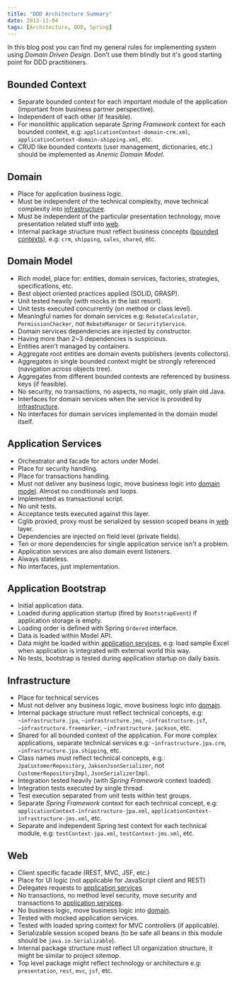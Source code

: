 ```yaml
---
title: "DDD Architecture Summary"
date: 2013-11-04
tags: [Architecture, DDD, Spring]
---
```


In this blog post you can find my general rules for implementing system using _Domain Driven Design_. Don't use them 
blindly but it's good starting point for DDD practitioners.

## <a name="bc"></a>Bounded Context

* Separate bounded context for each important module of the application (important from business partner perspective).
* Independent of each other (if feasible).
* For monolithic application separate _Spring Framework_ context for each bounded context, e.g: `applicationContext-domain-crm.xml`,
`applicationContext-domain-shipping.xml`, etc.
* CRUD like bounded contexts (user management, dictionaries, etc.) should be implemented as _Anemic Domain Model_.

## <a name="domain"></a>Domain

* Place for application business logic.
* Must be independent of the technical complexity, move technical complexity into [infrastructure](#infrastructure).
* Must be independent of the particular presentation technology, move presentation related stuff into [web](#web).
* Internal package structure must reflect business concepts ([bounded contexts](#bc)), e.g: `crm`, `shipping`, `sales`,
`shared`, etc.

## <a name="dm"></a> Domain Model

* Rich model, place for: entities, domain services, factories, strategies, specifications, etc.
* Best object oriented practices applied (SOLID, GRASP).
* Unit tested heavily (with mocks in the last resort).
* Unit tests executed concurrently (on method or class level).
* Meaningful names for domain services e.g: `RebateCalculator`, `PermissionChecker`, not `RebateManager` or 
`SecurityService`.
* Domain services dependencies are injected by constructor.
* Having more than 2~3 dependencies is suspicious.
* Entities aren't managed by containers.
* Aggregate root entities are domain events publishers (events collectors).
* Aggregates in single bounded context might be strongly referenced (navigation across objects tree).
* Aggregates from different bounded contexts are referenced by business keys (if feasible).
* No security, no transactions, no aspects, no magic, only plain old Java.
* Interfaces for domain services when the service is provided by [infrastructure](#infrastructure).
* No interfaces for domain services implemented in the domain model itself.

## <a name="as"></a>Application Services

* Orchestrator and facade for actors under Model.
* Place for security handling.
* Place for transactions handling.
* Must not deliver any business logic, move business logic into [domain model](#dm). Almost no conditionals and loops.
* Implemented as transactional script.
* No unit tests.
* Acceptance tests executed against this layer.
* Cglib proxied, proxy must be serialized by session scoped beans in [web](#web) layer.
* Dependencies are injected on field level (private fields).
* Ten or more dependencies for single application service isn't a problem.
* Application services are also domain event listeners.
* Always stateless.
* No interfaces, just implementation.

## <a name="ab"></a>Application Bootstrap

* Initial application data.
* Loaded during application startup (fired by `BootstrapEvent`) if application storage is empty.
* Loading order is defined with Spring `Ordered` interface.
* Data is loaded within Model API.
* Data might be loaded within [application services](#as), e.g: load sample Excel when application is integrated with 
external world this way.
* No tests, bootstrap is tested during application startup on daily basis.

## <a name="infrastructure"></a>Infrastructure

* Place for technical services
* Must not deliver any business logic, move business logic into [domain](#domain).
* Internal package structure must reflect technical concepts, e.g: `~infrastructure.jpa`, `~infrastructure.jms`, 
`~infrastructure.jsf`, `~infrastructure.freemarker`, `~infrastructure.jackson`, etc.
* Shared for all bounded context of the application. For more complex applications, separate technical services e.g:
`~infrastructure.jpa.crm`, `~infrastructure.jpa.shipping`, etc.
* Class names must reflect technical concepts, e.g.: `JpaCustomerRepository`, `JaksonJsonSerializer`, 
not `CustomerRepositoryImpl`, `JsonSerializerImpl`.
* Integration tested heavily (with _Spring Framework_ context loaded).
* Integration tests executed by single thread.
* Test execution separated from unit tests within test groups.
* Separate _Spring Framework_ context for each technical concept, e.g: `applicationContext-infrastructure-jpa.xml`, 
`applicationContext-infrastructure-jms.xml`, etc.
* Separate and independent Spring test context for each technical module, e.g: `testContext-jpa.xml`, 
`testContext-jms.xml`, etc.

## <a name="web"></a>Web

* Client specific facade (REST, MVC, JSF, etc.)
* Place for UI logic (not applicable for JavaScript client and REST)
* Delegates requests to [application services](#as)
* No transactions, no method level security, move security and transactions to [application services](#as).
* No business logic, move business logic into [domain](#domain).
* Tested with mocked application services.
* Tested with loaded spring context for MVC controllers (if applicable).
* Serializable session scoped beans (to be safe all beans in this module should be `java.io.Serializable`).
* Internal package structure must reflect UI organization structure, it might be similar to project _sitemap_.
* Top level package might reflect technology or architecture e.g: `presentation`, `rest`, `mvc`, `jsf`, etc. 
